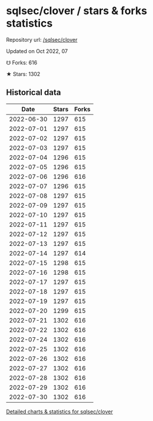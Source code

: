 # sqlsec/clover / stars & forks statistics

Repository url: [/sqlsec/clover](https://github.com/sqlsec/clover)

Updated on Oct 2022, 07

☋ Forks: 616

★ Stars: 1302

## Historical data
| Date | Stars | Forks |
|------|-------|-------|
| 2022-06-30 | 1297 | 615 | 
| 2022-07-01 | 1297 | 615 | 
| 2022-07-02 | 1297 | 615 | 
| 2022-07-03 | 1297 | 615 | 
| 2022-07-04 | 1296 | 615 | 
| 2022-07-05 | 1296 | 615 | 
| 2022-07-06 | 1296 | 616 | 
| 2022-07-07 | 1296 | 615 | 
| 2022-07-08 | 1297 | 615 | 
| 2022-07-09 | 1297 | 615 | 
| 2022-07-10 | 1297 | 615 | 
| 2022-07-11 | 1297 | 615 | 
| 2022-07-12 | 1297 | 615 | 
| 2022-07-13 | 1297 | 615 | 
| 2022-07-14 | 1297 | 614 | 
| 2022-07-15 | 1298 | 615 | 
| 2022-07-16 | 1298 | 615 | 
| 2022-07-17 | 1297 | 615 | 
| 2022-07-18 | 1297 | 615 | 
| 2022-07-19 | 1297 | 615 | 
| 2022-07-20 | 1299 | 615 | 
| 2022-07-21 | 1302 | 616 | 
| 2022-07-22 | 1302 | 616 | 
| 2022-07-24 | 1302 | 616 | 
| 2022-07-25 | 1302 | 616 | 
| 2022-07-26 | 1302 | 616 | 
| 2022-07-27 | 1302 | 616 | 
| 2022-07-28 | 1302 | 616 | 
| 2022-07-29 | 1302 | 616 | 
| 2022-07-30 | 1302 | 616 | 


[Detailed charts & statistics for sqlsec/clover](https://reviewgithub.com/rep/sqlsec/clover)
